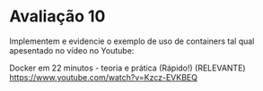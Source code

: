 # Avaliação 10
Implementem e evidencie o exemplo de uso de containers tal qual apesentado no vídeo no Youtube:


Docker em 22 minutos - teoria e prática (Rápido!) (RELEVANTE)
https://www.youtube.com/watch?v=Kzcz-EVKBEQ